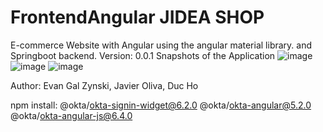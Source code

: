 # FrontendAngular JIDEA SHOP
E-commerce Website with Angular using the angular material library. and Springboot backend.
Version: 0.0.1
Snapshots of the Application
![image](https://github.com/JIDEA-Shop/FrontendAngular/assets/115125733/389eaa69-3bec-4933-a402-eb3bb7b3984c)
![image](https://github.com/JIDEA-Shop/FrontendAngular/assets/115125733/559d037d-1b01-487d-a051-aca66e2b8e76)
![image](https://github.com/JIDEA-Shop/FrontendAngular/assets/115125733/5565b8ef-6cd3-411b-b01f-6d5803fe558c)


Author: 
Evan Gal Zynski,
Javier Oliva,
Duc Ho

npm install:
    @okta/okta-signin-widget@6.2.0
    @okta/okta-angular@5.2.0
    @okta/okta-angular-js@6.4.0
